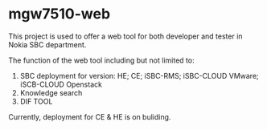 # mgw7510-web
This project is used to offer a web tool for both developer and tester in Nokia SBC department.

The function of the web tool including but not limited to:

1. SBC deployment for version: HE; CE; iSBC-RMS; iSBC-CLOUD VMware; iSCB-CLOUD Openstack
2. Knowledge search
3. DIF TOOL

Currently, deployment for CE & HE is on buliding.
